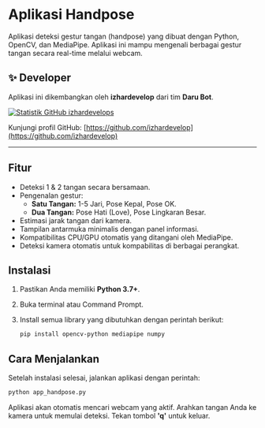 
# Aplikasi Handpose

Aplikasi deteksi gestur tangan (handpose) yang dibuat dengan Python, OpenCV, dan MediaPipe. Aplikasi ini mampu mengenali berbagai gestur tangan secara real-time melalui webcam.

## ✨ Developer

Aplikasi ini dikembangkan oleh **izhardevelop** dari tim **Daru Bot**.

[![Statistik GitHub izhardevelops](https://github-readme-stats.vercel.app/api?username=izhardevelop&show_icons=true&theme=radical)](https://github.com/izhardevelop)

Kunjungi profil GitHub: [https://github.com/izhardevelop](https://github.com/izhardevelop)

---

## Fitur

- Deteksi 1 & 2 tangan secara bersamaan.
- Pengenalan gestur:
  - **Satu Tangan:** 1-5 Jari, Pose Kepal, Pose OK.
  - **Dua Tangan:** Pose Hati (Love), Pose Lingkaran Besar.
- Estimasi jarak tangan dari kamera.
- Tampilan antarmuka minimalis dengan panel informasi.
- Kompatibilitas CPU/GPU otomatis yang ditangani oleh MediaPipe.
- Deteksi kamera otomatis untuk kompabilitas di berbagai perangkat.

## Instalasi

1.  Pastikan Anda memiliki **Python 3.7+**.
2.  Buka terminal atau Command Prompt.
3.  Install semua library yang dibutuhkan dengan perintah berikut:

    ```bash
    pip install opencv-python mediapipe numpy
    ```

## Cara Menjalankan

Setelah instalasi selesai, jalankan aplikasi dengan perintah:

```bash
python app_handpose.py
```

Aplikasi akan otomatis mencari webcam yang aktif. Arahkan tangan Anda ke kamera untuk memulai deteksi. Tekan tombol **'q'** untuk keluar.
